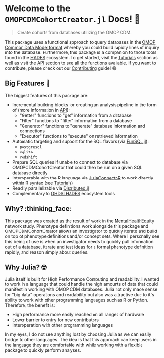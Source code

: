 # Welcome to the `OMOPCDMCohortCreator.jl` Docs! :wave:

> Create cohorts from databases utilizing the OMOP CDM.

This package uses a functional approach to query databases in the [OMOP Common Data Model format](https://www.ohdsi.org/data-standardization/the-common-data-model/) whereby you could build rapidly lines of inquiry into the database.
Furthermore, this package is a companion to those tools found in the [HADES](https://ohdsi.github.io/Hades/) ecosystem.
To get started, visit the [Tutorials](@ref) section as well as visit the [API](@ref) section to see all the functions available.
If you want to contribute, please check out our [Contributing](@ref) guide! :smile:

## Big Features :wrench:

The biggest features of this package are:

- Incremental building blocks for creating an analysis pipeline in the form of (more information in [API](@ref)):
	- "Getter" functions to "get" information from a database 
	- "Filter" functions to "filter" information from a database 
	- "Generator" functions to "generate" database information and connections
	- "Executor" functions to "execute" on retrieved information 
- Automatic targeting and support for the SQL flavors (via [FunSQL.jl](https://mechanicalrabbit.github.io/FunSQL.jl/)):
	- `postgresql`
	- `sqlite`
	- `redshift`
- Prepare SQL queries if unable to connect to database via OMOPCDMCohortCreator that could then be run on a given SQL database directly
- Interoperable with the R language via [JuliaConnectoR](https://github.com/stefan-m-lenz/JuliaConnectoR) to work directly within R syntax (see [Tutorials](@ref))
- Readily parallelizable via [Distributed.jl](https://docs.julialang.org/en/v1/manual/distributed-computing/)
- Complementary to [OHDSI HADES](https://ohdsi.github.io/Hades/) ecosystem tools

## Why? :thinking_face:

This package was created as the result of work in the [MentalHealthEquity](https://github.com/ohdsi-studies/MentalHealthEquity) network study.
Phenotype definitions work alongside this package and OMOPCDMCohortCreator allows an investigator to quickly iterate and build on top of phenotype definitions and/or concept sets.
Where I personally see this being of use is when an investigator needs to quickly pull information out of a database, iterate and test ideas for a formal phenotype definition rapidly, and reason simply about queries.

## Why Julia? :nerd_face:

Julia itself is built for High Performance Computing and readability.
I wanted to work in a language that could handle the high amounts of data that could manifest in working with OMOP CDM databases.
Julia not only made sense for "big data" operations and readability but also was attractive due to it's ability to work with other programming languages such as R or Python.
Therefore, the benefit is:

- High performance more easily reached on all ranges of hardware
- Lower barrier to entry for new contributors
- Interoperation with other programming languages

In my eyes, I do not see anything lost by choosing Julia as we can easily bridge to other languages.
The idea is that this approach can keep users in the language they are comfortable with while working with a flexible package to quickly perform analyses.
